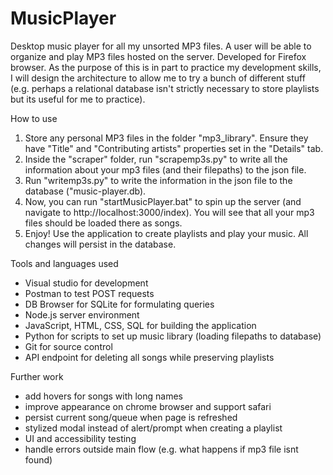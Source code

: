 # MusicPlayer
Desktop music player for all my unsorted MP3 files. A user will be able to organize and play MP3 files hosted on the server. Developed for Firefox browser.
As the purpose of this is in part to practice my development skills, I will design the architecture to allow me to try a bunch of different stuff (e.g. perhaps a relational database isn't strictly necessary to store playlists but its useful for me to practice).


How to use
1. Store any personal MP3 files in the folder "mp3_library". Ensure they have "Title" and "Contributing artists" properties set in the "Details" tab.
2. Inside the "scraper" folder, run "scrapemp3s.py" to write all the information about your mp3 files (and their filepaths) to the json file.
3. Run "writemp3s.py" to write the information in the json file to the database ("music-player.db).
4. Now, you can run "startMusicPlayer.bat" to spin up the server (and navigate to http://localhost:3000/index). You will see that all your mp3 files should be loaded there as songs.
5. Enjoy! Use the application to create playlists and play your music. All changes will persist in the database.


Tools and languages used
- Visual studio for development
- Postman to test POST requests
- DB Browser for SQLite for formulating queries
- Node.js server environment
- JavaScript, HTML, CSS, SQL for building the application
- Python for scripts to set up music library (loading filepaths to database)
- Git for source control
- API endpoint for deleting all songs while preserving playlists


Further work
- add hovers for songs with long names
- improve appearance on chrome browser and support safari
- persist current song/queue when page is refreshed
- stylized modal instead of alert/prompt when creating a playlist
- UI and accessibility testing
- handle errors outside main flow (e.g. what happens if mp3 file isnt found)


